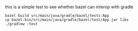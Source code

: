 this is a simple test to see whether bazel can interop with gradle
```
bazel build src/main/java/gradle/bazel/tests:App
cp bazel-bin/src/main/java/gradle/bazel/test/App.jar libs
./gradlew :test
```
